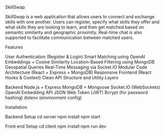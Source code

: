 SkillSwap

SkillSwap is a web application that allows users to connect and exchange skills with one another.
Users can register, specify what skills they offer and what skills they are looking to learn, and then get matched based on semantic similarity and geographic proximity.
Real-time chat is also supported to facilitate communication between matched users.
 
Features

User Authentication (Register & Login)
Smart Matching using OpenAI Embeddings + Cosine Similarity
Location-Based Filtering using MongoDB Geospatial Queries
Real-Time Messaging via Socket.IO
Modular Code Architecture (React + Express + MongoDB)
Responsive Frontend (React Hooks & Context)
Clean API Structure and Utility Layers

Backend
Node.js + Express
MongoDB + Mongoose
Socket.IO (WebSockets)
OpenAI Embedding API
JSON Web Token (JWT)
Bcrypt (for password hashing)
dotenv (environment config)

Installation

Backend Setup
cd server
npm install
npm start

Front end Setup
cd client
npm install
npm run dev


